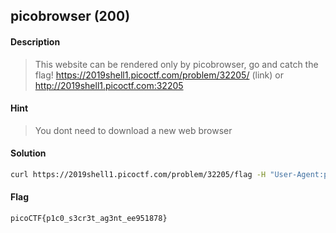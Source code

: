## picobrowser (200)

#### Description
> This website can be rendered only by picobrowser, go and catch the flag! https://2019shell1.picoctf.com/problem/32205/ (link) or http://2019shell1.picoctf.com:32205

#### Hint
> You dont need to download a new web browser

#### Solution
```bash
curl https://2019shell1.picoctf.com/problem/32205/flag -H "User-Agent:picobrowser"
```

#### Flag
`picoCTF{p1c0_s3cr3t_ag3nt_ee951878}`